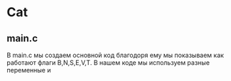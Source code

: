 # Cat
## main.c
В main.c мы создаем основной код благодоря ему мы показываем как работают флаги B,N,S,E,V,T.
В нашем коде мы используем разные переменные и 
